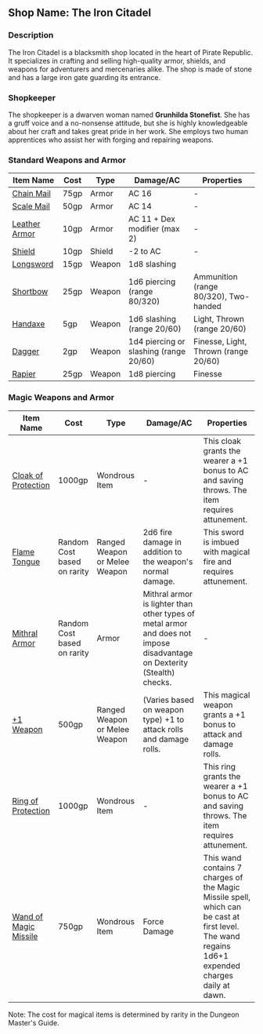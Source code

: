 ## Shop Name: The Iron Citadel

### Description
The Iron Citadel is a blacksmith shop located in the heart of Pirate Republic. It specializes in crafting and selling high-quality armor, shields, and weapons for adventurers and mercenaries alike. The shop is made of stone and has a large iron gate guarding its entrance.

### Shopkeeper
The shopkeeper is a dwarven woman named **Grunhilda Stonefist**. She has a gruff voice and a no-nonsense attitude, but she is highly knowledgeable about her craft and takes great pride in her work. She employs two human apprentices who assist her with forging and repairing weapons.

### Standard Weapons and Armor 
| Item Name | Cost | Type | Damage/AC | Properties |
| --- | --- | --- | --- | --- |
| [Chain Mail](https://www.dndbeyond.com/equipment/chain-mail) | 75gp | Armor | AC 16 | - |
| [Scale Mail](https://www.dndbeyond.com/equipment/scale-mail) | 50gp | Armor | AC 14 | - |
| [Leather Armor](https://www.dndbeyond.com/equipment/leather-armor) | 10gp | Armor | AC 11 + Dex modifier (max 2) | - |
| [Shield](https://www.dndbeyond.com/equipment/shield) | 10gp | Shield |-2 to AC| - |
| [Longsword](https://www.dndbeyond.com/equipment/longsword)|15gp|Weapon|1d8 slashing||
|[Shortbow](https://www.dndbeyond.com/equipment/shortbow)|25gp|Weapon|1d6 piercing (range 80/320)|Ammunition (range 80/320), Two-handed|
|[Handaxe](https://www.dndbeyond.com/equipment/handaxe)|5gp|Weapon|1d6 slashing (range 20/60)|Light, Thrown (range 20/60)|
|[Dagger](https://www.dndbeyond.com/equipment/dagger)|2gp|Weapon|1d4 piercing or slashing (range 20/60)|Finesse, Light, Thrown (range 20/60)|
|[Rapier](https://www.dndbeyond.com/equipment/rapier)|25gp|Weapon|1d8 piercing|Finesse|

### Magic Weapons and Armor 
| Item Name | Cost | Type | Damage/AC | Properties |
| --- | --- | --- | --- | --- |
|[Cloak of Protection](https://www.dndbeyond.com/magic-items/cloak-of-protection)|1000gp| Wondrous Item|-|This cloak grants the wearer a +1 bonus to AC and saving throws. The item requires attunement.|
|[Flame Tongue](https://www.dndbeyond.com/magic-items/flame-tongue)|Random Cost based on rarity|Ranged Weapon or Melee Weapon|2d6 fire damage in addition to the weapon's normal damage.|This sword is imbued with magical fire and requires attunement.|
|[Mithral Armor](https://www.dndbeyond.com/magic-items/mithral-armor)|Random Cost based on rarity|Armor|Mithral armor is lighter than other types of metal armor and does not impose disadvantage on Dexterity (Stealth) checks.|-|
|[+1 Weapon](https://www.dndbeyond.com/magic-items/+1-weapon)|500gp|Ranged Weapon or Melee Weapon|(Varies based on weapon type) +1 to attack rolls and damage rolls.|This magical weapon grants a +1 bonus to attack and damage rolls.|
|[Ring of Protection](https://www.dndbeyond.com/magic-items/ring-of-protection)|1000gp|Wondrous Item|-|This ring grants the wearer a +1 bonus to AC and saving throws. The item requires attunement.|
|[Wand of Magic Missile](https://www.dndbeyond.com/magic-items/wand-of-magic-missile)|750gp|Wondrous Item|Force Damage|This wand contains 7 charges of the Magic Missile spell, which can be cast at first level. The wand regains 1d6+1 expended charges daily at dawn.|

Note: The cost for magical items is determined by rarity in the Dungeon Master's Guide.
